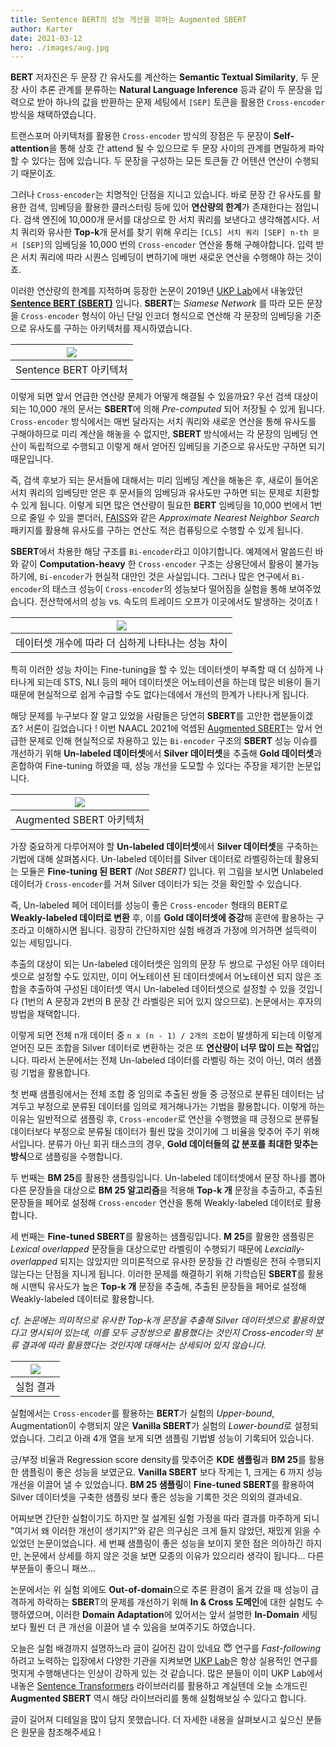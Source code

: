 ```yaml
---
title: Sentence BERT의 성능 개선을 꾀하는 Augmented SBERT
author: Karter
date: 2021-03-12
hero: ./images/aug.jpg
---
```


**BERT** 저자진은 두 문장 간 유사도를 계산하는 **Semantic Textual Similarity**, 두 문장 사이 추론 관계를 분류하는 **Natural Language Inference** 등과 같이 두 문장을 입력으로 받아 하나의 값을 반환하는 문제 세팅에서 `[SEP]` 토큰을 활용한 `Cross-encoder` 방식을 채택하였습니다.

트랜스포머 아키텍처를 활용한 `Cross-encoder` 방식의 장점은 두 문장이 **Self-attention**을 통해 상호 간 attend 될 수 있으므로 두 문장 사이의 관계를 면밀하게 파악할 수 있다는 점에 있습니다. 두 문장을 구성하는 모든 토큰들 간 어텐션 연산이 수행되기 때문이죠.

그러나 `Cross-encoder`는 치명적인 단점을 지니고 있습니다. 바로 문장 간 유사도를 활용한 검색, 임베딩을 활용한 클러스터링 등에 있어 **연산량의 한계**가 존재한다는 점입니다. 검색 엔진에 10,000개 문서를 대상으로 한 서치 쿼리를 보낸다고 생각해봅시다. 서치 쿼리와 유사한 **Top-k**개 문서를 찾기 위해 우리는 `[CLS] 서치 쿼리 [SEP] n-th 문서 [SEP]`의 임베딩을 10,000 번의 `Cross-encoder` 연산을 통해 구해야합니다. 입력 받은 서치 쿼리에 따라 시퀀스 임베딩이 변하기에 매번 새로운 연산을 수행해야 하는 것이죠.

이러한 연산량의 한계를 지적하며 등장한 논문이 2019년 [UKP Lab](https://github.com/UKPLab)에서 내놓았던 [**Sentence BERT (SBERT)**](https://arxiv.org/abs/1908.10084) 입니다. **SBERT**는 *Siamese Network* 를 따라 모든 문장을 `Cross-encoder` 형식이 아닌 단일 인코더 형식으로 연산해 각 문장의 임베딩을 기준으로 유사도를 구하는 아키텍처를 제시하였습니다.

| ![](./images/sbert.jpg) |
|:-----:|
| Sentence BERT 아키텍처 |

이렇게 되면 앞서 언급한 연산량 문제가 어떻게 해결될 수 있을까요? 우선 검색 대상이 되는 10,000 개의 문서는 **SBERT**에 의해 *Pre-computed* 되어 저장될 수 있게 됩니다. `Cross-encoder` 방식에서는 매번 달라지는 서치 쿼리와 새로운 연산을 통해 유사도를 구해야하므로 미리 계산을 해놓을 수 없지만, **SBERT** 방식에서는 각 문장의 임베딩 연산이 독립적으로 수행되고 이렇게 해서 얻어진 임베딩을 기준으로 유사도만 구하면 되기 때문입니다.

즉, 검색 후보가 되는 문서들에 대해서는 미리 임베딩 계산을 해놓은 후, 새로이 들어온 서치 쿼리의 임베딩만 얻은 후 문서들의 임베딩과 유사도만 구하면 되는 문제로 치환할 수 있게 됩니다. 이렇게 되면 많은 연산량이 필요한 **BERT** 임베딩을 10,000 번에서 1번으로 줄일 수 있을 뿐더러, [FAISS](https://github.com/facebookresearch/faiss)와 같은 *Approximate Nearest Neighbor Search* 패키지를 활용해 유사도를 구하는 연산도 적은 컴퓨팅으로 수행할 수 있게 됩니다.

**SBERT**에서 차용한 해당 구조를 `Bi-encoder`라고 이야기합니다. 예제에서 말씀드린 바와 같이 **Computation-heavy** 한 `Cross-encoder` 구조는 상용단에서 활용이 불가능하기에, `Bi-encoder`가 현실적 대안인 것은 사실입니다. 그러나 많은 연구에서 `Bi-encoder`의 태스크 성능이 `Cross-encoder`의 성능보다 떨어짐을 실험을 통해 보여주었습니다. 전산학에서의 성능 vs. 속도의 트레이드 오프가 이곳에서도 발생하는 것이죠 !

| ![](./images/perf.jpg) |
|:-----:|
| 데이터셋 개수에 따라 더 심하게 나타나는 성능 차이 |

특히 이러한 성능 차이는 Fine-tuning을 할 수 있는 데이터셋이 부족할 때 더 심하게 나타나게 되는데 STS, NLI 등의 페어 데이터셋은 어노테이션을 하는데 많은 비용이 들기 때문에 현실적으로 쉽게 수급할 수도 없다는데에서 개선의 한계가 나타나게 됩니다.

해당 문제를 누구보다 잘 알고 있었을 사람들은 당연히 **SBERT**를 고안한 랩분들이겠죠? 서론이 길었습니다 ! 이번 NAACL 2021에 억셉된 [Augmented SBERT](https://arxiv.org/abs/2010.08240)는 앞서 언급한 문제로 인해 현실적으로 차용하고 있는 `Bi-encoder` 구조의 **SBERT** 성능 이슈를 개선하기 위해 **Un-labeled 데이터셋**에서 **Silver 데이터셋**을 추출해 **Gold 데이터셋**과 혼합하여 Fine-tuning 하였을 때, 성능 개선을 도모할 수 있다는 주장을 제기한 논문입니다.

| ![](./images/aug.jpg) |
|:-----:|
| Augmented SBERT 아키텍처 |

가장 중요하게 다루어져야 할 **Un-labeled 데이터셋**에서 **Silver 데이터셋**을 구축하는 기법에 대해 살펴봅시다. Un-labeled 데이터를 Silver 데이터로 라벨링하는데 활용되는 모듈은 **Fine-tuning 된 BERT** *(Not SBERT)* 입니다. 위 그림을 보시면 Unlabeled 데이터가 `Cross-encoder`를 거쳐 Silver 데이터가 되는 것을 확인할 수 있습니다.

즉, Un-labeled 페어 데이터를 성능이 좋은 `Cross-encoder` 형태의 BERT로 **Weakly-labeled 데이터로 변환** 후, 이를 **Gold 데이터셋에 증강**해 훈련에 활용하는 구조라고 이해하시면 됩니다. 굉장히 간단하지만 실험 배경과 가정에 의거하면 설득력이 있는 세팅입니다.

추출의 대상이 되는 Un-labeled 데이터셋은 임의의 문장 두 쌍으로 구성된 아무 데이터셋으로 설정할 수도 있지만, 이미 어노테이션 된 데이터셋에서 어노테이션 되지 않은 조합을 추출하여 구성된 데이터셋 역시 Un-labeled 데이터셋으로 설정할 수 있을 것입니다 (1번의 A 문장과 2번의 B 문장 간 라벨링은 되어 있지 않으므로). 논문에서는 후자의 방법을 채택합니다.

이렇게 되면 전체 n개 데이터 중 `n x (n - 1) / 2개의 조합`이 발생하게 되는데 이렇게 얻어진 모든 조합을 Silver 데이터로 변환하는 것은 또 **연산량이 너무 많이 드는 작업**입니다. 따라서 논문에서는 전체 Un-labeled 데이터를 라벨링 하는 것이 아닌, 여러 샘플링 기법을 활용합니다.

첫 번째 샘플링에서는 전체 조합 중 임의로 추출된 쌍들 중 긍정으로 분류된 데이터는 남겨두고 부정으로 분류된 데이터를 임의로 제거해나가는 기법을 활용합니다. 이렇게 하는 이유는 일반적으로 샘플링 후, `Cross-encoder`로 연산을 수행했을 때 긍정으로 분류될 데이터보다 부정으로 분류될 데이터가 훨씬 많을 것이기에 그 비율을 맞추어 주기 위해서입니다. 분류가 아닌 회귀 태스크의 경우, **Gold 데이터들의 값 분포를 최대한 맞추는 방식**으로 샘플링을 수행합니다.

두 번째는 **BM 25**를 활용한 샘플링입니다. Un-labeled 데이터셋에서 문장 하나를 뽑아 다른 문장들을 대상으로 **BM 25 알고리즘**을 적용해 **Top-k 개** 문장을 추출하고, 추출된 문장들을 페어로 설정해 `Cross-encoder` 연산을 통해 Weakly-labeled 데이터로 활용합니다.

세 번째는 **Fine-tuned SBERT**를 활용하는 샘플링입니다. **M 25**를 활용한 샘플링은 *Lexical overlapped* 문장들을 대상으로만 라벨링이 수행되기 때문에 *Lexcially-overlapped* 되지는 않았지만 의미론적으로 유사한 문장들 간 라벨링은 전혀 수행되지 않는다는 단점을 지니게 됩니다. 이러한 문제를 해결하기 위해 기학습된 **SBERT**를 활용해 시맨틱 유사도가 높은 **Top-k 개** 문장을 추출해, 추출된 문장들을 페어로 설정해 Weakly-labeled 데이터로 활용합니다.

*cf. 논문에는 의미적으로 유사한 Top-k개 문장을 추출해 Silver 데이터셋으로 활용하였다고 명시되어 있는데, 이를 모두 긍정쌍으로 활용했다는 것인지 Cross-encoder의 분류 결과에 따라 활용했다는 것인지에 대해서는 상세되어 있지 않습니다.*

| ![](./images/result.jpg) |
|:-----:|
| 실험 결과 |

실험에서는 `Cross-encoder`를 활용하는 **BERT**가 실험의 *Upper-bound*, Augmentation이 수행되지 않은 **Vanilla SBERT**가 실험의 *Lower-bound*로 설정되었습니다. 그리고 아래 4개 열을 보게 되면 샘플링 기법별 성능이 기록되어 있습니다.

긍/부정 비율과 Regression score density를 맞추어준 **KDE 샘플링**과 **BM 25**를 활용한 샘플링이 좋은 성능을 보였군요. **Vanilla SBERT** 보다 작게는 1, 크게는 6 까지 성능 개선을 이끌어 낼 수 있었습니다. **BM 25 샘플링**이 **Fine-tuned SBERT**를 활용하여 Silver 데이터셋을 구축한 샘플링 보다 좋은 성능을 기록한 것은 의외의 결과네요.

어찌보면 간단한 실험이기도 하지만 잘 설계된 실험 가정을 따라 결과를 마주하게 되니 "여기서 왜 이러한 개선이 생기지?"와 같은 의구심은 크게 들지 않았던, 재밌게 읽을 수 있었던 논문이었습니다. 세 번째 샘플링이 좋은 성능을 보이지 못한 점은 의아하긴 하지만, 논문에서 상세를 하지 않은 것을 보면 모종의 이유가 있으리라 생각이 됩니다... 다른 부분들이 좋으니 패쓰...

논문에서는 위 실험 외에도 **Out-of-domain**으로 추론 환경이 옮겨 갔을 때 성능이 급격하게 하락하는 **SBER**T의 문제를 개선하기 위해 **In & Cross 도메인**에 대한 실험도 수행하였으며, 이러한 **Domain Adaptation**에 있어서는 앞서 설명한 **In-Domain** 세팅보다 훨씬 더 큰 개선을 이끌어 낼 수 있음을 보여주기도 하였습니다.

오늘은 실험 배경까지 설명하느라 글이 길어진 감이 있네요 😇 연구를 *Fast-following* 하려고 노력하는 입장에서 다양한 기관을 지켜보면 [UKP Lab](https://github.com/UKPLab)은 항상 실용적인 연구를 멋지게 수행해낸다는 인상이 강하게 있는 것 같습니다. 많은 분들이 이미 UKP Lab에서 내놓은 [Sentence Transformers](https://github.com/UKPLab/sentence-transformers) 라이브러리를 활용하고 계실텐데 오늘 소개드린 **Augmented SBERT** 역시 해당 라이브러리를 통해 실험해보실 수 있다고 합니다.

글이 길어져 디테일을 많이 담지 못했습니다. 더 자세한 내용을 살펴보시고 싶으신 분들은 원문을 참조해주세요 !
